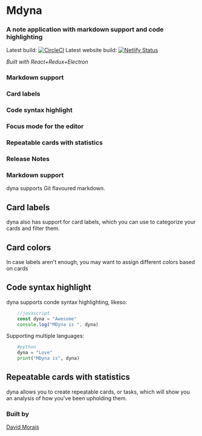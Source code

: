 # Mdyna
### A note application with markdown support and code highlighting
Latest build:
[![CircleCI](https://circleci.com/gh/mdyna/mdyna-app/tree/master.svg?style=svg)](https://circleci.com/gh/mdyna/mdyna-app/tree/master)
Latest website build:
[![Netlify Status](https://api.netlify.com/api/v1/badges/3c3367fc-b80c-4829-af8a-02fac5f9f979/deploy-status)](https://app.netlify.com/sites/mdyna/deploys)


_Built with React+Redux+Electron_

### Markdown support
### Card labels
### Code syntax highlight
### Focus mode for the editor
### Repeatable cards with statistics
### Release Notes
### Markdown support
dyna supports Git flavoured markdown.
## Card labels
dyna also has support for card labels, which you can use to categorize your cards and filter them.
## Card colors
In case labels aren't enough, you may want to assign different colors based on cards
## Code syntax highlight
dyna supports conde syntax highlighting, likeso:

```javascript
    //javascript
    const dyna = "Awesome"
    console.log("MDyna is ", dyna)
```

Supporting multiple languages:
```python
    #python
    dyna = "Love"
    print("MDyna is", dyna)
```

## Repeatable cards with statistics
dyna allows you to create repeatable cards, or tasks, which will show you an analysis of how you've been upholding them.

### Built by
[David Morais](https://github.com/psybork)

